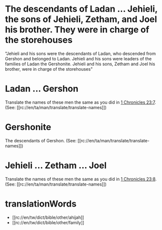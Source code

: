 # The descendants of Ladan ... Jehieli, the sons of Jehieli, Zetham, and Joel his brother. They were in charge of the storehouses

"Jehieli and his sons were the descendants of Ladan, who descended from Gershon and belonged to Ladan. Jehieli and his sons were leaders of the families of Ladan the Gershonite. Jehieli and his sons, Zetham and Joel his brother, were in charge of the storehouses"

# Ladan ... Gershon

Translate the names of these men the same as you did in [1 Chronicles 23:7](../23/07.md). (See: [[rc://en/ta/man/translate/translate-names]])

# Gershonite

The descendants of Gershon. (See: [[rc://en/ta/man/translate/translate-names]])

# Jehieli ... Zetham ... Joel

Translate the names of these men the same as you did in [1 Chronicles 23:8](../23/07.md). (See: [[rc://en/ta/man/translate/translate-names]])

# translationWords

* [[rc://en/tw/dict/bible/other/ahijah]]
* [[rc://en/tw/dict/bible/other/family]]